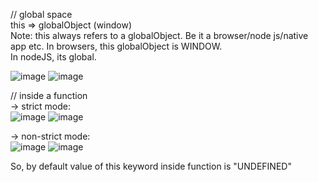 // global space  
this => globalObject (window)  
Note: this always refers to a globalObject. Be it a browser/node js/native app etc. In browsers, this globalObject is WINDOW.  
In nodeJS, its global.  

![image](https://github.com/Gayathri229/JavaScript/assets/60467364/e019a8e2-ad7f-48af-bd76-5606a5ccec81)
![image](https://github.com/Gayathri229/JavaScript/assets/60467364/461b4436-0a6b-43b6-a38f-cf5016ba5350)


// inside a function  
-> strict mode:  
![image](https://github.com/Gayathri229/JavaScript/assets/60467364/c0fe9e0e-9f5c-4f57-88e2-03c232df4382)
![image](https://github.com/Gayathri229/JavaScript/assets/60467364/68654b36-a3e5-4e8c-8c3c-44dac6f978ab)

-> non-strict mode:  
![image](https://github.com/Gayathri229/JavaScript/assets/60467364/f0af376b-6e2f-4247-a3c2-17e07e27a429)
![image](https://github.com/Gayathri229/JavaScript/assets/60467364/f112c22b-6469-413b-b002-33242964667f)

So, by default value of this keyword inside function is "UNDEFINED"

